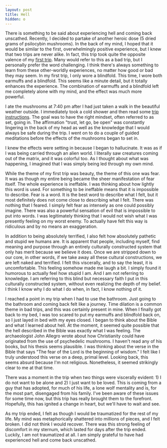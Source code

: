 ```yaml
---
layout: post
title: Hell
hidden: o
---
```


There is something to be said about experiencing hell and coming back unscathed. Recently, I decided to partake of another heroic dose (5 dried grams of psilocybin mushrooms). In the back of my mind, I hoped that it would be similar to the first, overwhelmingly positive experience, but I knew that two trips are never alike. In fact, this trip took quite the opposite valence of my [first trip](https://cjto2000.github.io/2020/10/01/heroic_dose.html). Many would refer to this as a bad trip, but I personally prefer the word challenging. I think there's always something to learn from these other-worldly experiences, no matter how good or bad they may seem. In my first trip, I only wore a blindfold. This time, I wore both earmuffs and a blindfold. This seems like a minute detail, but it totally enhances the experience. The combination of earmuffs and a blindfold left me completely alone with my mind, and the effect was much more powerful.

I ate the mushrooms at 7:40 pm after I had just taken a walk in the beautiful weather outside. I immediately took a cold shower and then read some [trip instructions](https://www.trippingly.net/lsd-studies/2018/5/16/trip-instructions). The goal was to have the right mindset, often referred to as set, going in. The affirmation "trust, let go, be open" was constantly lingering in the back of my head as well as the knowledge that I would always be safe during the trip. I went on to do a couple of guided meditations before the effects of the mushrooms began to set in.

I knew the effects were setting in because I began to hallucinate. It was as if I was being carried through an alien world. I literally saw creatures coming out of the matrix, and it was colorful too. As I thought about what was happening, I imagined that I was simply being led through my own mind.

While the theme of my first trip was beauty, the theme of this one was fear. It was as though my entire being became the sheer manifestation of fear itself. The whole experience is ineffable. I was thinking about how lightly this word is used. For something to be ineffable means that it is impossible to describe. Fear is a word. It is the best word to describe what I felt, but it most definitely does not come close to describing what I felt. There was nothing that I feared. I simply felt fear as intensely as one could possibly imagine. There was also a powerful sensation of evil that is impossible to put into words. I was legitimately thinking that I would not wish what I was presently feeling on my worst enemy. To actually have felt this way is ridiculous and by no means an exaggeration.

In addition to being absolutely terrified, I also felt how absolutely pathetic and stupid we humans are. It is apparent that people, including myself, find meaning and purpose through an entirely culturally constructed system that only has merit because we believe it does. Once we are stripped down to our core, in other words, if we take away all these cultural constructions, we are left naked and terrified. I felt this viscerally, and to say the least, it is uncomfortable. This feeling somehow made me laugh a bit. I simply found it humorous to actually feel how stupid I am. And I am not referring to knowledge. I am referring to this blind but necessary faith I put in this culturally constructed system, without even realizing the depth of my belief. I think I know why I do what I do when, in fact, I know nothing of it.

I reached a point in my trip when I had to use the bathroom. Just going to the bathroom and coming back felt like a journey. Time dilation is a common theme in bad trips, and this was certainly present in mine. When I finally got back to my bed, I was too scared to put my earmuffs and blindfold back on, so I just layed in bed with my eyes closed. I began to think about the Bible and what I learned about hell. At the moment, it seemed quite possible that the hell described in the Bible was exactly what I was feeling. The archaeologist John Allegro wrote about how Christianity could have originated from the use of psychedelic mushrooms. I haven't read any of his books, but his thesis seems plausible. I was thinking about the verse in the Bible that says "The fear of the Lord is the beginning of wisdom." I felt like I truly understood this verse on a deep, primal level. Looking back, this seems absurd because I'm not religious. Nonetheless, it seemed strikingly clear to me at that time.

There was a moment in the trip when two things were viscerally evident: 1) I do not want to be alone and 2) I just want to be loved. This is coming from a guy that has adopted, for much of his life, a lone wolf mentality and is, for the most part, disengaged from his family. I've been aware of these issues for some time now, but this trip has really brought them to the forefront. Hopefully, this has ignited a change in heart, but we'll have to wait and see.

As my trip ended, I felt as though I would be traumatized for the rest of my life. My mind was metaphorically shattered into millions of pieces, and I felt broken. I did not think I would recover. There was this strong feeling of discomfort in my sternum, which lasted for days after the trip ended. Luckily, I am not traumatized at all. I am simply grateful to have had experienced hell and come back unscathed.
